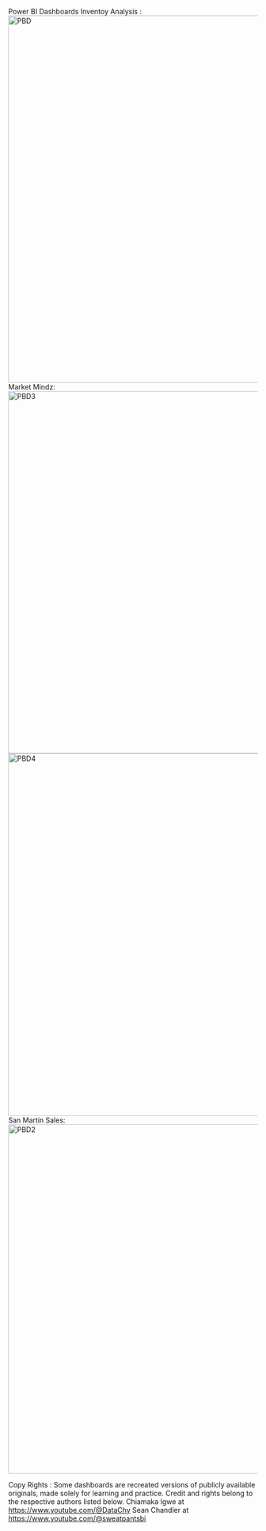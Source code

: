 Power BI Dashboards
Inventoy Analysis :
<img width="1333" height="742" alt="PBD" src="https://github.com/user-attachments/assets/13fe11c7-e83c-4edb-8302-f56437585fc5" />
Market Mindz: 
<img width="1315" height="732" alt="PBD3" src="https://github.com/user-attachments/assets/f2281ff0-e182-4396-95b2-d392c8af9e7b" />
<img width="1318" height="733" alt="PBD4" src="https://github.com/user-attachments/assets/b90e14cb-8a61-4241-bd99-dc261d94334e" />
San Martin Sales: 
<img width="1278" height="706" alt="PBD2" src="https://github.com/user-attachments/assets/8665fee0-b203-4d69-8e38-b4ad06abec49" />

Copy Rights : 
Some dashboards are recreated versions of publicly available originals, made solely for learning and practice. Credit and rights belong to the respective authors listed below.
Chiamaka Igwe at https://www.youtube.com/@DataChy
Sean Chandler at https://www.youtube.com/@sweatpantsbi
